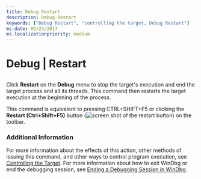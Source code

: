 ```yaml
---
title: Debug Restart
description: Debug Restart
keywords: ["Debug Restart", "controlling the target, Debug Restart"]
ms.date: 05/23/2017
ms.localizationpriority: medium
---
```


# Debug | Restart


## <span id="ddk_debug_restart_dbg"></span><span id="DDK_DEBUG_RESTART_DBG"></span>


Click **Restart** on the **Debug** menu to stop the target's execution and end the target process and all its threads. This command then restarts the target execution at the beginning of the process.

This command is equivalent to pressing CTRL+SHIFT+F5 or clicking the **Restart (Ctrl+Shift+F5)** button (![screen shot of the restart button](images/tbrestart.png)) on the toolbar.

### <span id="additional_information"></span><span id="ADDITIONAL_INFORMATION"></span>Additional Information

For more information about the effects of this action, other methods of issuing this command, and other ways to control program execution, see [Controlling the Target](controlling-the-target.md). For more information about how to exit WinDbg or end the debugging session, see [Ending a Debugging Session in WinDbg](ending-a-debugging-session-in-windbg.md).

 

 






